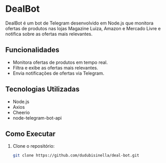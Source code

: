 # DealBot

DealBot é um bot de Telegram desenvolvido em Node.js que monitora ofertas de produtos nas lojas Magazine Luiza, Amazon e Mercado Livre e notifica sobre as ofertas mais relevantes.

## Funcionalidades

- Monitora ofertas de produtos em tempo real.
- Filtra e exibe as ofertas mais relevantes.
- Envia notificações de ofertas via Telegram.

## Tecnologias Utilizadas

- Node.js
- Axios
- Cheerio
- node-telegram-bot-api

## Como Executar

1. Clone o repositório:
   ```sh
   git clone https://github.com/dudubisinella/deal-bot.git
   ```
